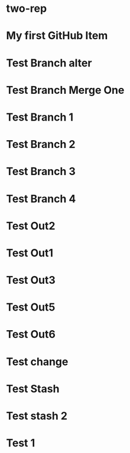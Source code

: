 # two-rep
# My first GitHub Item
# Test Branch alter
# Test Branch Merge One
# Test Branch 1
# Test Branch 2
# Test Branch 3
# Test Branch 4
# Test Out2
# Test Out1
# Test Out3
# Test Out5
# Test Out6
# Test change
# Test Stash
# Test stash 2
# Test 1
